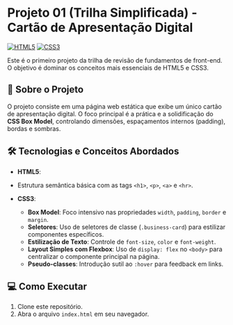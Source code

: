 # Projeto 01 (Trilha Simplificada) - Cartão de Apresentação Digital

[![HTML5](https://img.shields.io/badge/HTML5-E34F26?style=for-the-badge\&logo=html5\&logoColor=white)]()
[![CSS3](https://img.shields.io/badge/CSS3-1572B6?style=for-the-badge\&logo=css3\&logoColor=white)]()

Este é o primeiro projeto da trilha de revisão de fundamentos de front-end. O objetivo é dominar os conceitos mais essenciais de HTML5 e CSS3.

## 🚀 Sobre o Projeto

O projeto consiste em uma página web estática que exibe um único cartão de apresentação digital. O foco principal é a prática e a solidificação do **CSS Box Model**, controlando dimensões, espaçamentos internos (padding), bordas e sombras.

## 🛠️ Tecnologias e Conceitos Abordados

  - **HTML5**:
  - Estrutura semântica básica com as tags `<h1>`, `<p>`, `<a>` e `<hr>`.

- **CSS3**:

  - **Box Model**: Foco intensivo nas propriedades `width`, `padding`, `border` e `margin`.
  - **Seletores**: Uso de seletores de classe (`.business-card`) para estilizar componentes específicos.
  - **Estilização de Texto**: Controle de `font-size`, `color` e `font-weight`.
  - **Layout Simples com Flexbox**: Uso de `display: flex` no `<body>` para centralizar o componente principal na página.
  - **Pseudo-classes**: Introdução sutil ao `:hover` para feedback em links.

## 💻 Como Executar

1. Clone este repositório.
2. Abra o arquivo `index.html` em seu navegador.
